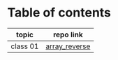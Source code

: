 # Table of contents
 | topic    | repo link         |
|----------|-------------------|
| class 01 | [array_reverse](https://github.com/Yousef-010/data-structures-and-algorithms/blob/main/array-reverse/README.md) |
 